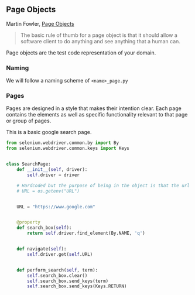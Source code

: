 ## Page Objects

Martin Fowler, [Page Objects](https://martinfowler.com/bliki/PageObject.html)
> The basic rule of thumb for a page object is that it should allow a software client to do anything and see anything that a human can.

Page objects are the test code representation of your domain.

### Naming

We will follow a naming scheme of `<name>_page.py`

### Pages

Pages are designed in a style that makes their intention clear. Each page contains the elements as well as specific functionality relevant to that page or group of pages.

This is a basic google search page.

```python
from selenium.webdriver.common.by import By
from selenium.webdriver.common.keys import Keys


class SearchPage:
    def __init__(self, driver):  
        self.driver = driver

    # Hardcoded but the purpose of being in the object is that the url could instead be loaded from the environment
    # URL = os.getenv("URL")


    URL = "https://www.google.com"


    @property
    def search_box(self):
        return self.driver.find_element(By.NAME, 'q')


    def navigate(self):
        self.driver.get(self.URL)


    def perform_search(self, term):
        self.search_box.clear()
        self.search_box.send_keys(term)
        self.search_box.send_keys(Keys.RETURN)
```
